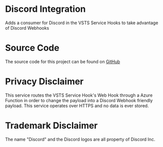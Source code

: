 # Discord Integration
Adds a consumer for Discord in the VSTS Service Hooks to take advantage of Discord Webhooks

# Source Code
The source code for this project can be found on [GitHub](https://github.com/am385/vsts-discord-webhook)

# Privacy Disclaimer
This service routes the VSTS Service Hook's Web Hook through a Azure Function in order to change the payload into a Discord Webhook friendly payload. This service operates over HTTPS and no data is ever stored. 

# Trademark Disclaimer
The name "Discord" and the Discord logos are all property of Discord Inc.
